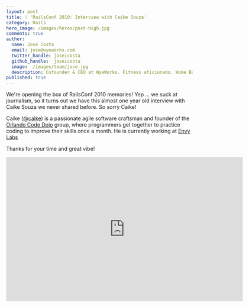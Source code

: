 ```yaml
---
layout: post
title: ! 'RailsConf 2010: Interview with Caike Souza'
category: Rails
hero_image: /images/heros/post-high.jpg
comments: true
author:
  name: José Costa
  email: jose@wyeworks.com
  twitter_handle: joseicosta
  github_handle:  joseicosta
  image:  /images/team/jose.jpg
  description: Cofounder & CEO at WyeWorks. Fitness aficionado. Home Barista wannabe.
published: true
---
```

We're opening the box of RailsConf 2010 memories! Yep ... we suck at journalism, so it turns out we have this almost one year old interview with Caike Souza we never shared before. So sorry Caike! 

Caike ([@caike](http://twitter.com/caike)) is a passionate agile software craftsman and founder of the [Orlando Code Dojo](http://orlandodojo.org/) group, where programmers get together to practice coding to improve their skills once a month. He is currently working at [Envy Labs](http://envylabs.com/.)

<!--more-->

Thanks for your time and great vibe!

<iframe title="YouTube video player" width="640" height="390" src="http://www.youtube.com/embed/YtyXKeNzO1g" frameborder="0" allowfullscreen></iframe>
